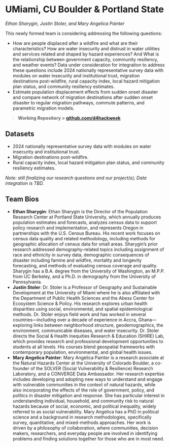 # UMiami, CU Boulder & Portland State
*Ethan Sharygin, Justin Stoler, and Mary Angelica Painter*

This newly formed team is considering addressing the following questions: 
- How are people displaced after a wildfire and what are their characteristics? How are water insecurity and distrust in water utilities and services related and shaped by hazard experiences? And What is the relationship between government capacity, community resiliency,  and weather events? Data under consideration for integration to address these questions include 2024 nationally representative survey data with modules on water insecurity and institutional trust, migration destinations post-wildfire, rural capacity index, local hazard mitigation plan status, and community resiliency estimates.
- Estimate population displacement effects from sudden onset disaster and compare network of migration destinations after sudden onset disaster to regular migration pathways, commute patterns, and parametric migration models. 

>**Working Repository > [github.com/d4hackweek](https://github.com/d4hackweek)**

## Datasets

- 2024 nationally representative survey data with modules on water insecurity and institutional trust.
- Migration destinations post-wildfire.
- Rural capacity index, local hazard mitigation plan status, and community resiliency estimates.

*Note: still finalizing our research questions and our project(s); Data integration is TBD.*

## Team Bios

- **Ethan Sharygin**: Ethan Sharygin is the Director of the Population Research Center at Portland State University, which annually produces population estimates and forecasts, analyzes census data to support policy research and implementation, and represents Oregon in partnerships with the U.S. Census Bureau. His recent work focuses on census data quality and related methodology, including methods for geographic allocation of census data for small areas. Sharygin’s prior research addressed demography-related topics including assignment of race and ethnicity in survey data, demographic consequences of disaster including famine and wildfire, mortality and longevity forecasting, and methods of evaluating census coverage and quality. Sharygin has a B.A. degree from the University of Washington, an M.P.P. from UC Berkeley, and a Ph.D. in demography from the University of Pennsylvania.
- **Justin Stoler**: Dr. Stoler is a Professor of Geography and Sustainable Development at the University of Miami where he is also affiliated with the Department of Public Health Sciences and the Abess Center for Ecosystem Science & Policy. His research explores urban health disparities using social, environmental, and spatial epidemiological methods. Dr. Stoler enjoys field work and has worked in several countries—including over a decade of experience in Accra, Ghana—exploring links between neighborhood structure, geodemographics, the environment, communicable diseases, and water insecurity. Dr. Stoler directs the Social & Health Inequities Research & Education (SHIRE) Lab, which provides research and professional development opportunities to students at all levels. His courses blend geospatial frameworks with contemporary population, environmental, and global health issues.
- **Mary Angelica Painter**: Mary Angelica Painter is a research associate at the Natural Hazards Center at the University of Colorado Boulder, a co-founder of the SOLVER (Social Vulnerability & Resilience) Research Laboratory, and a CONVERGE Data Ambassador. Her research expertise includes developing and adopting new ways to understand and engage with vulnerable communities in the context of natural hazards, while also incorporating the effects of the role of government, policy, and politics in disaster mitigation and response. She has particular interest in understanding individual, household, and community risk to natural hazards because of social, economic, and political inequality, widely referred to as social vulnerability. Mary Angelica has a PhD in political science and a background in research methodologies, specifically survey, quantitative, and mixed-methods approaches. Her work is driven by a philosophy of collaboration, where communities, decision makers, researchers, and everyday people are involved in identifying problems and finding solutions together for those who are in most need.
